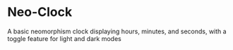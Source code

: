 # Neo-Clock
A basic neomorphism clock displaying hours, minutes, and seconds, with a toggle feature for light and dark modes
